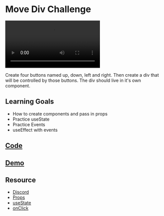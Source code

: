 # Move Div Challenge

<video controls>
    <source src="https://storage.googleapis.com/noah-education-videos/react-mini-challenges/3-react-move-div.mp4"
            type="video/mp4">
</video>

Create four buttons named up, down, left and right.  Then create a div that will be controlled by those buttons.  The div should live in it's own component.

## Learning Goals

- How to create components and pass in props
- Practice useState
- Practice Events
- useEffect with events

## [Code](https://codesandbox.io/s/react-move-div-j2ypp9)

## [Demo](https://j2ypp9.csb.app/)

## Resource

- [Discord](https://discord.gg/Jwv7xaPRMS)
- [Props](https://reactjs.org/docs/components-and-props.html)
- [useState](https://reactjs.org/docs/hooks-state.html)
- [onClick](https://www.w3schools.com/react/react_events.asp)
